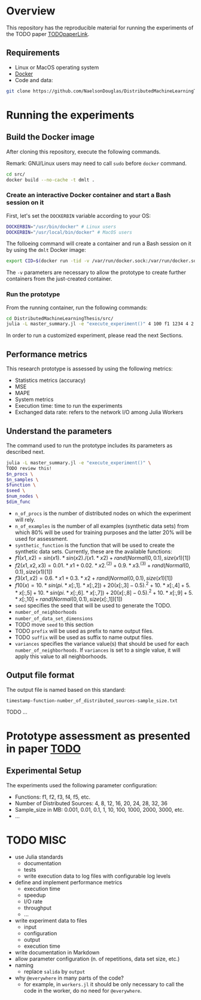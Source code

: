 # Overview

This repository has the reproducible material for running the experiments of the TODO paper [TODOpaperLink]().


## Requirements 
* Linux or MacOS operating system
* [Docker](https://www.docker.com/products/docker-desktop)
* Code and data:

```bash
git clone https://github.com/NaelsonDouglas/DistributedMachineLearningThesis.git
```

# Running the experiments

## Build the Docker image

After cloning this repository, execute the following commands.

Remark: GNU/Linux users may need to call `sudo` before `docker` command.

```bash
cd src/ 
docker build --no-cache -t dmlt .
```

### Create an interactive Docker container and start a Bash session on it

First, let's set the `DOCKERBIN` variable according to your OS:

```bash
DOCKERBIN="/usr/bin/docker" # Linux users
DOCKERBIN="/usr/local/bin/docker" # MacOS users
```

The folloeing command will create a container and run a Bash session on it by using the `dmlt` Docker image:

```bash
export CID=$(docker run -tid -v /var/run/docker.sock:/var/run/docker.sock -v $DOCKERBIN:/usr/bin/docker dmlt) && docker exec -ti $CID /bin/bash
```

The `-v` parameters are necessary to allow the prototype to create further containers from the just-created container. 

### Run the prototype

From the running container, run the following commands:

```bash
cd DistributedMachineLearningThesis/src/
julia -L master_summary.jl -e "execute_experiment()" 4 100 f1 1234 4 2 
```
In order to run a customized experiment, please read the next Sections.

## Performance metrics

This research prototype is assessed by using the following metrics:

* Statistics metrics (accuracy)
 * MSE
 * MAPE
* System metrics 
 * Execution time: time to run the experiments
 * Exchanged data rate: refers to the network I/O among Julia Workers



## Understand the parameters

The command used to run the prototype includes its parameters as described next.

```bash
julia -L master_summary.jl -e "execute_experiment()" \
TODO review this!
$n_procs \
$n_samples \
$function \
$seed \
$num_nodes \
$dim_func
```
* `n_of_procs` is the number of distributed nodes on which the experiment will rely.
* `n_of_examples` is the number of all examples (synthetic data sets) from which 80% will be used for training purposes and the latter 20% will be used for assessment.
* `synthetic_function` is the function that will be used to create the synthetic data sets. Currently, these are the available functions:
 * $f1(x1, x2) = sin(x1).*sin(x2)./(x1.*x2) + rand(Normal(0,0.1),size(x1)[1])$
 * $f2(x1, x2, x3) = 0.01.*x1 + 0.02.*x2.^(2) + 0.9.*x3.^(3) + rand(Normal(0,0.1),size(x1)[1])$
 * $f3(x1, x2) = 0.6.*x1 + 0.3.*x2 + rand(Normal(0,0.1),size(x1)[1])$
 * $f10(x) = 10.*sin(pi.*x[:,1].*x[:,2]) + 20(x[:,3]-0.5).^2 + 10.*x[:,4] + 5.*x[:,5] + 10.*sin(pi.*x[:,6].*x[:,7]) + 20(x[:,8]-0.5).^2 + 10.*x[:,9] + 5.*x[:,10] + rand(Normal(0,0.1),size(x[:,1])[1])$
* `seed` specifies the seed that will be used to generate the TODO.
* `number_of_neighborhoods` 
* `number_of_data_set_dimensions` 
* TODO move `seed` to this section
* TODO `prefix` will be used as prefix to name output files.
* TODO `suffix` will be used as suffix to name output files.
* `variances` specifies the variance value(s) that should be used for each `number_of_neighborhoods`. If `variances` is set to a single value, it will apply this value to all neighborhoods.
 
## Output file format

The output file is named based on this standard:

`timestamp-function-number_of_distributed_sources-sample_size.txt`

TODO ...

# Prototype assessment as presented in paper [TODO]()

## Experimental Setup

The experiments used the following parameter configuration:

* Functions: f1, f2, f3, f4, f5, etc.
* Number of Distributed Sources: 4, 8, 12, 16, 20, 24, 28, 32, 36
* Sample_size in MB: 0.001, 0.01, 0.1, 1, 10, 100, 1000, 2000, 3000, etc.
* ...

# TODO MISC

* use Julia standards
  * documentation
  * tests
  * write execution data to log files with configurable log levels
* define and implement performance metrics
  * execution time
  * speedup
  * I/O rate
  * throughput
  * ...
* write experiment data to files
  * input
  * configuration
  * output
  * execution time
* write documentation in Markdown
* allow parameter configuration (n. of repetitions, data set size, etc.)
* naming
  * replace `salida` by `output`
* why `@everywhere` in many parts of the code?
  * for example, in `workers.jl` it should be only necessary to call the code in the worker, do no need for `@everywhere`.

